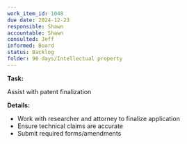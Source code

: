 ```yaml
---
work_item_id: 1048
due date: 2024-12-23
responsible: Shawn
accountable: Shawn
consulted: Jeff
informed: Board
status: Backlog
folder: 90 days/Intellectual property
---
```


**Task:**

Assist with patent finalization

**Details:**

- Work with researcher and attorney to finalize application
- Ensure technical claims are accurate
- Submit required forms/amendments

